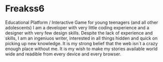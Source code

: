 # Freakss6
Educational Platform / Interactive Game for young teenagers (and all other adolescents) 
I am a developer  with very little coding experience and a designer with very few design skills. 
Despite the lack of experience and skills, I am an ingeniuos writer, interested in all things hidden and  quick on picking up new knowledge. 
It is my strong belief that the web isn´t a crazy enough place without me. 
It is my wish to make my stories available world wide and readible from every device and every browser. 

